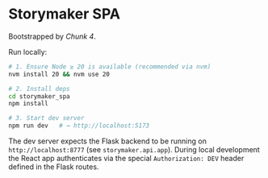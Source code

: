 # Storymaker SPA

Bootstrapped by *Chunk 4*.

Run locally:

```bash
# 1. Ensure Node ≥ 20 is available (recommended via nvm)
nvm install 20 && nvm use 20

# 2. Install deps
cd storymaker_spa
npm install

# 3. Start dev server
npm run dev   # → http://localhost:5173
```

The dev server expects the Flask backend to be running on
`http://localhost:8777` (see `storymaker.api.app`).  During local
development the React app authenticates via the special
`Authorization: DEV` header defined in the Flask routes.
